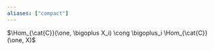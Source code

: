 ```yaml
---
aliases: ["compact"]
---
```


$\Hom_{\cat{C}}(\one, \bigoplus X_i) \cong \bigoplus_i \Hom_{\cat{C}}(\one, X)$